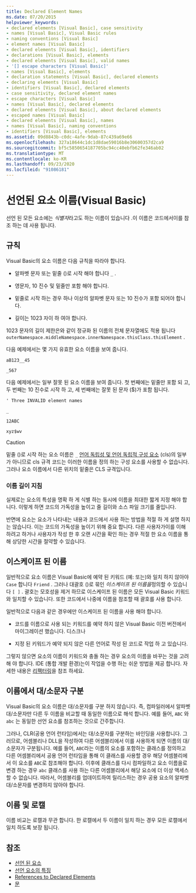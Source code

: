 ```yaml
---
title: Declared Element Names
ms.date: 07/20/2015
helpviewer_keywords:
- declared elements [Visual Basic], case sensitivity
- names [Visual Basic], Visual Basic rules
- naming conventions [Visual Basic]
- element names [Visual Basic]
- declared elements [Visual Basic], identifiers
- declarations [Visual Basic], elements
- declared elements [Visual Basic], valid names
- '[] escape characters [Visual Basic]'
- names [Visual Basic], elements
- declaration statements [Visual Basic], declared elements
- declaring elements [Visual Basic]
- identifiers [Visual Basic], declared elements
- case sensitivity, declared element names
- escape characters [Visual Basic]
- names [Visual Basic], declared elements
- declared elements [Visual Basic], about declared elements
- escaped names [Visual Basic]
- declared elements [Visual Basic], names
- names [Visual Basic], naming conventions
- identifiers [Visual Basic], elements
ms.assetid: 09d8843b-c0dc-4afe-9dab-87c439a69e66
ms.openlocfilehash: 327a18644c1dc1d8dae59016b8e30600357d2ca9
ms.sourcegitcommit: bf5c5850654187705bc94cc40ebfb62fe346ab02
ms.translationtype: MT
ms.contentlocale: ko-KR
ms.lasthandoff: 09/23/2020
ms.locfileid: "91086181"
---
```

# <a name="declared-element-names-visual-basic"></a>선언된 요소 이름(Visual Basic)

선언 된 모든 요소에는 *식별자*라고도 하는 이름이 있습니다 .이 이름은 코드에서이를 참조 하는 데 사용 됩니다.  
  
## <a name="rules"></a>규칙  

 Visual Basic의 요소 이름은 다음 규칙을 따라야 합니다.  
  
- 알파벳 문자 또는 밑줄 ()로 시작 해야 합니다 `_` .  
  
- 영문자, 10 진수 및 밑줄만 포함 해야 합니다.  
  
- 밑줄로 시작 하는 경우 하나 이상의 알파벳 문자 또는 10 진수가 포함 되어야 합니다.  
  
- 길이는 1023 자이 하 여야 합니다.  
  
 1023 문자의 길이 제한은와 같이 정규화 된 이름의 전체 문자열에도 적용 됩니다 `outerNamespace.middleNamespace.innerNamespace.thisClass.thisElement` .  
  
 다음 예제에서는 몇 가지 유효한 요소 이름을 보여 줍니다.  
  
 `aB123__45`  
  
 `_567`  
  
 다음 예제에서는 일부 잘못 된 요소 이름을 보여 줍니다. 첫 번째에는 밑줄만 포함 되 고, 두 번째는 10 진수로 시작 하 고, 세 번째에는 잘못 된 문자 ($)가 포함 됩니다.  
  
 `' Three INVALID element names`  
  
 `_`  
  
 `12ABC`  
  
 `xyz$wv`  
  
> [!CAUTION]
> 밑줄 ()로 시작 하는 요소 이름은 `_` [언어 독립성 및 언어 독립적 구성 요소](../../../../standard/language-independence-and-language-independent-components.md) (cls)의 일부가 아니므로 cls 규격 코드는 이러한 이름을 정의 하는 구성 요소를 사용할 수 없습니다. 그러나 요소 이름에서 다른 위치의 밑줄은 CLS 규격입니다.  
  
### <a name="name-length-guidelines"></a>이름 길이 지침  

 실제로는 요소의 특성을 명확 하 게 식별 하는 동시에 이름을 최대한 짧게 지정 해야 합니다. 이렇게 하면 코드의 가독성을 높이고 줄 길이와 소스 파일 크기를 줄입니다.  
  
 반면에 요소는 요소가 나타내는 내용과 코드에서 사용 하는 방법을 적절 하 게 설명 하지는 않습니다. 이는 코드의 가독성을 높이기 위해 중요 합니다. 다른 사용자가이를 이해 하려고 하거나 사용자가 작성 한 후 오랜 시간을 확인 하는 경우 적절 한 요소 이름을 통해 상당한 시간을 절약할 수 있습니다.  
  
## <a name="escaped-names"></a>이스케이프 된 이름  

 일반적으로 요소 이름은 Visual Basic에 예약 된 키워드 (예: 또는)와 일치 하지 않아야 `Case` 합니다 `Friend` . 그러나 대괄호 ()로 묶인 *이스케이프 된 이름을*정의할 수 있습니다 `[ ]` . 괄호는 모호성을 제거 하므로 이스케이프 된 이름은 모든 Visual Basic 키워드와 일치할 수 있습니다. 또한 코드에서 나중에 이름을 참조할 때 괄호를 사용 합니다.  
  
 일반적으로 다음과 같은 경우에만 이스케이프 된 이름을 사용 해야 합니다.  
  
- 코드를 이름으로 사용 되는 키워드를 예약 하지 않은 Visual Basic 이전 버전에서 마이그레이션 했습니다. 디스크나  
  
- 지정 된 키워드가 예약 되지 않은 다른 언어로 작성 된 코드로 작업 하 고 있습니다.  
  
 그렇지 않으면 요소의 이름이 키워드와 충돌 하는 경우 요소의 이름을 바꾸는 것을 고려해 야 합니다. IDE (통합 개발 환경)는이 작업을 수행 하는 쉬운 방법을 제공 합니다. 자세한 내용은 [리팩터링](/visualstudio/ide/refactoring-in-visual-studio)을 참조 하세요.  
  
## <a name="case-sensitivity-in-names"></a>이름에서 대/소문자 구분  

 Visual Basic의 요소 이름은 대/소문자를 구분 하지 않습니다. 즉, 컴파일러에서 알파벳 대/소문자만 다른 두 이름을 비교할 때 동일한 이름으로 해석 합니다. 예를 들어, `ABC` 와 `abc` 는 동일한 선언 요소를 참조하는 것으로 간주합니다.  
  
 그러나, CLR(공용 언어 런타임)에서는 대/소문자를 구분하는 바인딩을 사용합니다. 그러므로, 어셈블리나 DLL을 작성하여 다른 어셈블리에서 이를 사용하게 되면 이름의 대/소문자가 구분됩니다. 예를 들어, `ABC`라는 이름의 요소를 포함하는 클래스를 정의하고 다른 어셈블리에서 공용 언어 런타임을 통해 이 클래스를 사용할 경우 해당 어셈블리에서 이 요소를 `ABC`로 참조해야 합니다. 이후에 클래스를 다시 컴파일하고 요소 이름을로 변경 하는 경우 `abc` 클래스를 사용 하는 다른 어셈블리에서 해당 요소에 더 이상 액세스할 수 없습니다. 따라서, 어셈블리를 업데이트하여 릴리스하는 경우 공용 요소의 알파벳 대/소문자를 변경하지 않아야 합니다.  
  
## <a name="names-and-locales"></a>이름 및 로캘  

 이름 비교는 로캘과 무관 합니다. 한 로캘에서 두 이름이 일치 하는 경우 모든 로캘에서 일치 하도록 보장 됩니다.  
  
## <a name="see-also"></a>참조

- [선언 된 요소](index.md)
- [선언 요소의 특징](declared-element-characteristics.md)
- [References to Declared Elements](references-to-declared-elements.md)
- [문](../../../language-reference/statements/index.md)
